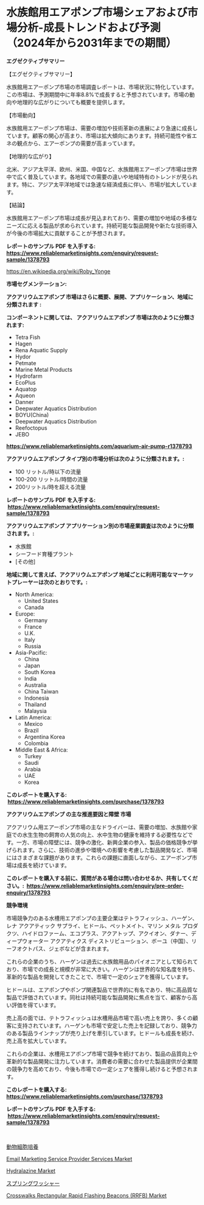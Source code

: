 <p><h1>水族館用エアポンプ市場シェアおよび市場分析-成長トレンドおよび予測（2024年から2031年までの期間）</h1></p><p><strong>エグゼクティブサマリー</strong></p>
<p><p>【エグゼクティブサマリー】</p><p>水族館用エアーポンプ市場の市場調査レポートは、市場状況に特化しています。この市場は、予測期間中に年率8.8%で成長すると予想されています。市場の動向や地理的な広がりについても概要を提供します。</p><p>【市場動向】</p><p>水族館用エアーポンプ市場は、需要の増加や技術革新の進展により急速に成長しています。顧客の関心が高まり、市場は拡大傾向にあります。持続可能性や省エネの観点から、エアーポンプの需要が高まっています。</p><p>【地理的な広がり】</p><p>北米、アジア太平洋、欧州、米国、中国など、水族館用エアーポンプ市場は世界中で広く普及しています。各地域での需要の違いや地域特有のトレンドが見られます。特に、アジア太平洋地域では急速な経済成長に伴い、市場が拡大しています。</p><p>【結論】</p><p>水族館用エアーポンプ市場は成長が見込まれており、需要の増加や地域の多様なニーズに応える製品が求められています。持続可能な製品開発や新たな技術導入が今後の市場拡大に貢献することが予想されます。</p></p>
<p><strong>レポートのサンプル PDF を入手する: <a href="https://www.reliablemarketinsights.com/enquiry/request-sample/1378793">https://www.reliablemarketinsights.com/enquiry/request-sample/1378793</a></strong></p>
<p><a href="https://en.wikipedia.org/wiki/Roby_Yonge">https://en.wikipedia.org/wiki/Roby_Yonge</a></p>
<p><strong>市場セグメンテーション:</strong></p>
<p><strong> アクアリウムエアポンプ 市場はさらに概要、展開、アプリケーション、地域に分類されます :</strong></p>
<p><strong>コンポーネントに関しては、 アクアリウムエアポンプ 市場は次のように分類されます: &nbsp;</strong></p>
<p><ul><li>Tetra Fish</li><li>Hagen</li><li>Rena Aquatic Supply</li><li>Hydor</li><li>Petmate</li><li>Marine Metal Products</li><li>Hydrofarm</li><li>EcoPlus</li><li>Aquatop</li><li>Aqueon</li><li>Danner</li><li>Deepwater Aquatics Distribution</li><li>BOYU(China)</li><li>Deepwater Aquatics Distribution</li><li>Reefoctopus</li><li>JEBO</li></ul></p>
<p><strong><a href="https://www.reliablemarketinsights.com/aquarium-air-pump-r1378793">https://www.reliablemarketinsights.com/aquarium-air-pump-r1378793</a></strong></p>
<p><strong> アクアリウムエアポンプ タイプ別の市場分析は次のように分類されます。:</strong></p>
<p><ul><li>100 リットル/時以下の流量</li><li>100-200 リットル/時間の流量</li><li>200リットル/時を超える流量</li></ul></p>
<p><strong>レポートのサンプル PDF を入手する: &nbsp;<a href="https://www.reliablemarketinsights.com/enquiry/request-sample/1378793">https://www.reliablemarketinsights.com/enquiry/request-sample/1378793</a></strong></p>
<p><strong> アクアリウムエアポンプ アプリケーション別の市場産業調査は次のように分類されます。:</strong></p>
<p><ul><li>水族館</li><li>シーフード育種プラント</li><li>[その他]</li></ul></p>
<p><strong>地域に関して言えば、アクアリウムエアポンプ 地域ごとに利用可能なマーケットプレーヤーは次のとおりです。:</strong></p>
<p><ul>
    <li>
        North America:
        <ul>
            <li>United States</li>
            <li>Canada</li>
        </ul>
    </li>
    <li>
        Europe:
        <ul>
            <li>Germany</li>
            <li>France</li>
            <li>U.K.</li>
            <li>Italy</li>
            <li>Russia</li>
        </ul>
    </li>
    <li>
        Asia-Pacific:
        <ul>
            <li>China</li>
            <li>Japan</li>
            <li>South Korea</li>
            <li>India</li>
            <li>Australia</li>
            <li>China Taiwan</li>
            <li>Indonesia</li>
            <li>Thailand</li>
            <li>Malaysia</li>
        </ul>
    </li>
    <li>
        Latin America:
        <ul>
            <li>Mexico</li>
            <li>Brazil</li>
            <li>Argentina Korea</li>
            <li>Colombia</li>
        </ul>
    </li>
    <li>
        Middle East & Africa:
        <ul>
            <li>Turkey</li>
            <li>Saudi</li>
            <li>Arabia</li>
            <li>UAE</li>
            <li>Korea</li>
        </ul>
    </li>
    </ul></p>
<p><strong>このレポートを購入する: &nbsp;<a href="https://www.reliablemarketinsights.com/purchase/1378793">https://www.reliablemarketinsights.com/purchase/1378793</a></strong></p>
<p><strong>アクアリウムエアポンプ の主な推進要因と障壁 市場</strong></p>
<p><p>アクアリウム用エアーポンプ市場の主なドライバーは、需要の増加、水族館や家庭での水生生物の飼育の人気の向上、水中生物の健康を維持する必要性などです。一方、市場の障壁には、競争の激化、新興企業の参入、製品の価格競争が挙げられます。さらに、技術の進歩や環境への影響を考慮した製品開発など、市場にはさまざまな課題があります。これらの課題に直面しながら、エアーポンプ市場は成長を続けています。</p></p>
<p><strong>このレポートを購入する前に、質問がある場合は問い合わせるか、共有してください。:&nbsp; <a href="https://www.reliablemarketinsights.com/enquiry/pre-order-enquiry/1378793">https://www.reliablemarketinsights.com/enquiry/pre-order-enquiry/1378793</a></strong></p>
<p><strong>競争環境</strong></p>
<p><p>市場競争力のある水槽用エアポンプの主要企業はテトラフィッシュ、ハーゲン、レナ アクアティック サプライ、ヒドール、ペットメイト、マリン メタル プロダクツ、ハイドロファーム、エコプラス、アクアトップ、アクイオン、ダナー、ディープウォーター アクアティクス ディストリビューション、ボーユ（中国）、リーフオクトパス、ジェボなどが含まれます。</p><p>これらの企業のうち、ハーゲンは過去に水族館用品のパイオニアとして知られており、市場での成長と規模が非常に大きい。ハーゲンは世界的な知名度を持ち、革新的な製品を開発してきたことで、市場で一定のシェアを獲得しています。</p><p>ヒドールは、エアポンプやポンプ関連製品で世界的に有名であり、特に高品質な製品で評価されています。同社は持続可能な製品開発に焦点を当て、顧客から高い評価を得ています。</p><p>売上高の面では、テトラフィッシュは水槽用品市場で高い売上を誇り、多くの顧客に支持されています。ハーゲンも市場で安定した売上を記録しており、競争力のある製品ラインナップが売り上げを牽引しています。ヒドールも成長を続け、売上高を拡大しています。</p><p>これらの企業は、水槽用エアポンプ市場で競争を続けており、製品の品質向上や革新的な製品開発に注力しています。消費者の需要に合わせた製品提供が企業間の競争力を高めており、今後も市場での一定シェアを獲得し続けると予想されます。</p></p>
<p><strong>このレポートを購入する: &nbsp; <a href="https://www.reliablemarketinsights.com/purchase/1378793">https://www.reliablemarketinsights.com/purchase/1378793</a></strong></p>
<p><strong>レポートのサンプル PDF を入手する: &nbsp;<a href="https://www.reliablemarketinsights.com/enquiry/request-sample/1378793">https://www.reliablemarketinsights.com/enquiry/request-sample/1378793</a></strong><strong></strong></p>
<p>&nbsp;</p>
<p><p><a href="https://github.com/DanykaKilback/Market-Research-Report-List-2/blob/main/8871242777.md">動物細胞培養</a></p><p><a href="https://issuu.com/reportprime-2/docs/email-marketing-service-provider-services-market-s">Email Marketing Service Provider Services Market</a></p><p><a href="https://www.linkedin.com/pulse/evaluating-global-hydralazine-market-trends-growth-opportunities-7bpyc?trackingId=8HieeGaXPabtK2XBnrGY5w%3D%3D">Hydralazine Market</a></p><p><a href="https://github.com/RandallRunte2023/Market-Research-Report-List-2/blob/main/3686971776.md">スプリングワッシャー</a></p><p><a href="https://www.linkedin.com/pulse/market-forecast-global-crosswalks-rectangular-rapid-flashing-lzdze?trackingId=VG8bOwZfPRbgfy26aV7zFA%3D%3D">Crosswalks Rectangular Rapid Flashing Beacons (RRFB) Market</a></p></p>